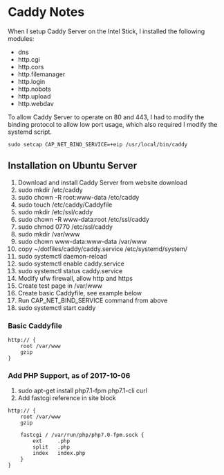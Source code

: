 # Caddy Notes

When I setup Caddy Server on the Intel Stick, I installed the following modules:

* dns
* http.cgi
* http.cors
* http.filemanager
* http.login
* http.nobots
* http.upload
* http.webdav

To allow Caddy Server to operate on 80 and 443, I had to modify the binding
protocol to allow low port usage, which also required I modify the systemd
script.

```
sudo setcap CAP_NET_BIND_SERVICE=+eip /usr/local/bin/caddy
```

## Installation on Ubuntu Server

1. Download and install Caddy Server from website download
2. sudo mkdir /etc/caddy
3. sudo chown -R root:www-data /etc/caddy
4. sudo touch /etc/caddy/Caddyfile
5. sudo mkdir /etc/ssl/caddy
6. sudo chown -R www-data:root /etc/ssl/caddy
7. sudo chmod 0770 /etc/ssl/caddy
8. sudo mkdir /var/www
9. sudo chown www-data:www-data /var/www
10. copy ~/dotfiles/caddy/caddy.service /etc/systemd/system/
11. sudo systemctl daemon-reload
12. sudo systemctl enable caddy.service
13. sudo systemctl status caddy.service
14. Modify ufw firewall, allow http and https
15. Create test page in /var/www
16. Create basic Caddyfile, see example below
17. Run CAP_NET_BIND_SERVICE command from above
18. sudo systemctl start caddy

### Basic Caddyfile

```
http:// {
    root /var/www
    gzip
}
```

### Add PHP Support, as of 2017-10-06

1. sudo apt-get install php7.1-fpm php7.1-cli curl
2. Add fastcgi reference in site block

```
http:// {
    root /var/www
    gzip

    fastcgi / /var/run/php/php7.0-fpm.sock {
        ext     .php
        split   .php
        index   index.php
    }
}

```
